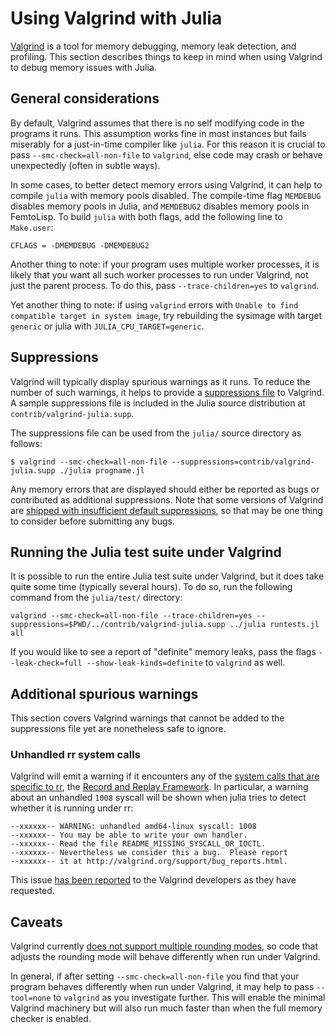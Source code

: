 # Using Valgrind with Julia

[Valgrind](https://valgrind.org/) is a tool for memory debugging, memory leak detection, and profiling.  This section describes things to keep in mind when using Valgrind to debug memory issues with Julia.

## General considerations

By default, Valgrind assumes that there is no self modifying code in the programs it runs.  This assumption works fine in most instances but fails miserably for a just-in-time compiler like `julia`.  For this reason it is crucial to pass `--smc-check=all-non-file` to `valgrind`, else code may crash or behave unexpectedly (often in subtle ways).

In some cases, to better detect memory errors using Valgrind, it can help to compile `julia` with memory pools disabled.  The compile-time flag `MEMDEBUG` disables memory pools in Julia, and `MEMDEBUG2` disables memory pools in FemtoLisp.  To build `julia` with both flags, add the following line to `Make.user`:

```make
CFLAGS = -DMEMDEBUG -DMEMDEBUG2
```

Another thing to note: if your program uses multiple worker processes, it is likely that you want all such worker processes to run under Valgrind, not just the parent process.  To do this, pass `--trace-children=yes` to `valgrind`.

Yet another thing to note: if using `valgrind` errors with `Unable to find compatible target in system image`, try rebuilding the sysimage with target `generic` or julia with `JULIA_CPU_TARGET=generic`.

## Suppressions

Valgrind will typically display spurious warnings as it runs.  To reduce the number of such warnings, it helps to provide a [suppressions file](https://valgrind.org/docs/manual/manual-core.html#manual-core.suppress) to Valgrind.  A sample suppressions file is included in the Julia source distribution at `contrib/valgrind-julia.supp`.

The suppressions file can be used from the `julia/` source directory as follows:

```
$ valgrind --smc-check=all-non-file --suppressions=contrib/valgrind-julia.supp ./julia progname.jl
```

Any memory errors that are displayed should either be reported as bugs or contributed as additional suppressions.  Note that some versions of Valgrind are [shipped with insufficient default suppressions](https://github.com/JuliaLang/julia/issues/8314#issuecomment-55766210), so that may be one thing to consider before submitting any bugs.

## Running the Julia test suite under Valgrind

It is possible to run the entire Julia test suite under Valgrind, but it does take quite some time (typically several hours).  To do so, run the following command from the `julia/test/` directory:

```
valgrind --smc-check=all-non-file --trace-children=yes --suppressions=$PWD/../contrib/valgrind-julia.supp ../julia runtests.jl all
```

If you would like to see a report of "definite" memory leaks, pass the flags `--leak-check=full --show-leak-kinds=definite` to `valgrind` as well.

## Additional spurious warnings

This section covers Valgrind warnings that cannot be added to the suppressions file yet are nonetheless safe to ignore.

### Unhandled rr system calls

Valgrind will emit a warning if it encounters any of the [system calls that are specific to rr](https://github.com/rr-debugger/rr/blob/master/src/preload/rrcalls.h), the [Record and Replay Framework](https://rr-project.org/).  In particular, a warning about an unhandled `1008` syscall will be shown when julia tries to detect whether it is running under rr:

```
--xxxxxx-- WARNING: unhandled amd64-linux syscall: 1008
--xxxxxx-- You may be able to write your own handler.
--xxxxxx-- Read the file README_MISSING_SYSCALL_OR_IOCTL.
--xxxxxx-- Nevertheless we consider this a bug.  Please report
--xxxxxx-- it at http://valgrind.org/support/bug_reports.html.
```

This issue [has been reported](https://bugs.kde.org/show_bug.cgi?id=446401) to the Valgrind developers as they have requested.

## Caveats

Valgrind currently [does not support multiple rounding modes](https://bugs.kde.org/show_bug.cgi?id=136779), so code that adjusts the rounding mode will behave differently when run under Valgrind.

In general, if after setting `--smc-check=all-non-file` you find that your program behaves differently when run under Valgrind, it may help to pass `--tool=none` to `valgrind` as you investigate further.  This will enable the minimal Valgrind machinery but will also run much faster than when the full memory checker is enabled.
